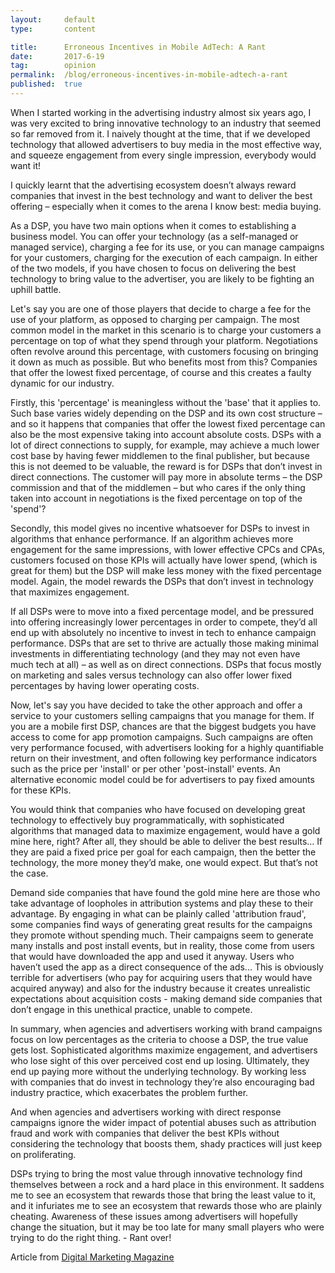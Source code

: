 ```yaml
---
layout:     default
type:       content

title:      Erroneous Incentives in Mobile AdTech: A Rant
date:       2017-6-19
tag:        opinion
permalink:  /blog/erroneous-incentives-in-mobile-adtech-a-rant
published:  true
---
```


When I started working in the advertising industry almost six years ago, I was very excited to bring innovative technology to an industry that seemed so far removed from it. I naively thought at the time, that if we developed technology that allowed advertisers to buy media in the most effective way, and squeeze engagement from every single impression, everybody would want it!

I quickly learnt that the advertising ecosystem doesn’t always reward companies that invest in the best technology and want to deliver the best offering – especially when it comes to the arena I know best: media buying.

As a DSP, you have two main options when it comes to establishing a business model. You can offer your technology (as a self-managed or managed service), charging a fee for its use, or you can manage campaigns for your customers, charging for the execution of each campaign. In either of the two models, if you have chosen to focus on delivering the best technology to bring value to the advertiser, you are likely to be fighting an uphill battle.

Let's say you are one of those players that decide to charge a fee for the use of your platform, as opposed to charging per campaign. The most common model in the market in this scenario is to charge your customers a percentage on top of what they spend through your platform. Negotiations often revolve around this percentage, with customers focusing on bringing it down as much as possible. But who benefits most from this? Companies that offer the lowest fixed percentage, of course and this creates a faulty dynamic for our industry.

Firstly, this 'percentage' is meaningless without the 'base' that it applies to. Such base varies widely depending on the DSP and its own cost structure – and so it happens that companies that offer the lowest fixed percentage can also be the most expensive taking into account absolute costs. DSPs with a lot of direct connections to supply, for example, may achieve a much lower cost base by having fewer middlemen to the final publisher, but because this is not deemed to be valuable, the reward is for DSPs that don’t invest in direct connections. The customer will pay more in absolute terms – the DSP commission and that of the middlemen – but who cares if the only thing taken into account in negotiations is the fixed percentage on top of the 'spend'?

Secondly, this model gives no incentive whatsoever for DSPs to invest in algorithms that enhance performance. If an algorithm achieves more engagement for the same impressions, with lower effective CPCs and CPAs, customers focused on those KPIs will actually have lower spend, (which is great for them) but the DSP will make less money with the fixed percentage model. Again, the model rewards the DSPs that don’t invest in technology that maximizes engagement.

If all DSPs were to move into a fixed percentage model, and be pressured into offering increasingly lower percentages in order to compete, they’d all end up with absolutely no incentive to invest in tech to enhance campaign performance. DSPs that are set to thrive are actually those making minimal investments in differentiating technology (and they may not even have much tech at all) – as well as on direct connections. DSPs that focus mostly on marketing and sales versus technology can also offer lower fixed percentages by having lower operating costs.

Now, let's say you have decided to take the other approach and offer a service to your customers selling campaigns that you manage for them. If you are a mobile first DSP, chances are that the biggest budgets you have access to come for app promotion campaigns. Such campaigns are often very performance focused, with advertisers looking for a highly quantifiable return on their investment, and often following key performance indicators such as the price per 'install' or per other 'post-install' events. An alternative economic model could be for advertisers to pay fixed amounts for these KPIs.

You would think that companies who have focused on developing great technology to effectively buy programmatically, with sophisticated algorithms that managed data to maximize engagement, would have a gold mine here, right? After all, they should be able to deliver the best results… If they are paid a fixed price per goal for each campaign, then the better the technology, the more money they’d make, one would expect. But that’s not the case.

Demand side companies that have found the gold mine here are those who take advantage of loopholes in attribution systems and play these to their advantage. By engaging in what can be plainly called 'attribution fraud', some companies find ways of generating great results for the campaigns they promote without spending much. Their campaigns seem to generate many installs and post install events, but in reality, those come from users that would have downloaded the app and used it anyway. Users who haven’t used the app as a direct consequence of the ads... This is obviously terrible for advertisers (who pay for acquiring users that they would have acquired anyway) and also for the industry because it creates unrealistic expectations about acquisition costs - making demand side companies that don’t engage in this unethical practice, unable to compete.

In summary, when agencies and advertisers working with brand campaigns focus on low percentages as the criteria to choose a DSP, the true value gets lost. Sophisticated algorithms maximize engagement, and advertisers who lose sight of this over perceived cost end up losing. Ultimately, they end up paying more without the underlying technology. By working less with companies that do invest in technology they’re also encouraging bad industry practice, which exacerbates the problem further.

And when agencies and advertisers working with direct response campaigns ignore the wider impact of potential abuses such as attribution fraud and work with companies that deliver the best KPIs without considering the technology that boosts them, shady practices will just keep on proliferating.

DSPs trying to bring the most value through innovative technology find themselves between a rock and a hard place in this environment. It saddens me to see an ecosystem that rewards those that bring the least value to it, and it infuriates me to see an ecosystem that rewards those who are plainly cheating. Awareness of these issues among advertisers will hopefully change the situation, but it may be too late for many small players who were trying to do the right thing. - Rant over!

Article from [Digital Marketing Magazine](http://digitalmarketingmagazine.co.uk/mobile-digital-marketing/erroneous-incentives-in-mobile-adtech-a-rant)
